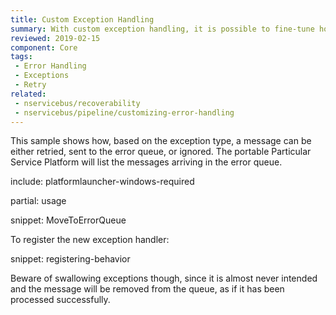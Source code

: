 ```yaml
---
title: Custom Exception Handling
summary: With custom exception handling, it is possible to fine-tune how exceptions should be handled after they have been retried
reviewed: 2019-02-15
component: Core
tags:
 - Error Handling
 - Exceptions
 - Retry
related:
 - nservicebus/recoverability
 - nservicebus/pipeline/customizing-error-handling
---
```


This sample shows how, based on the exception type, a message can be either retried, sent to the error queue, or ignored. The portable Particular Service Platform will list the messages arriving in the error queue.

include: platformlauncher-windows-required

partial: usage

snippet: MoveToErrorQueue

To register the new exception handler:

snippet: registering-behavior

Beware of swallowing exceptions though, since it is almost never intended and the message will be removed from the queue, as if it has been processed successfully.
